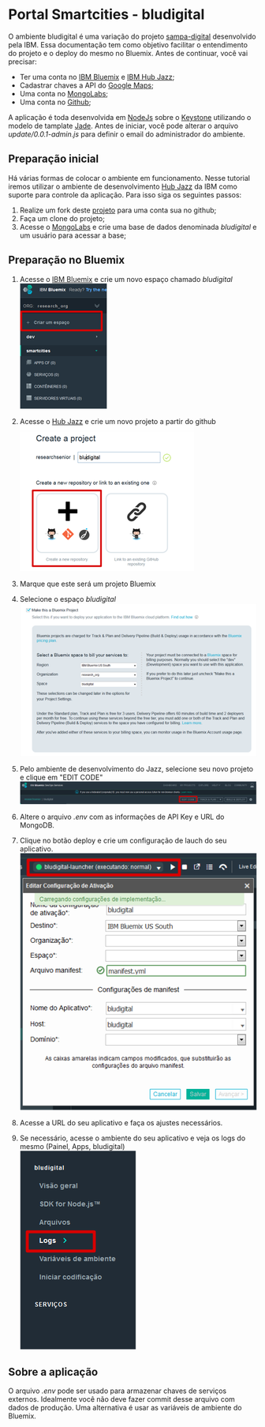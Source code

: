 # Portal Smartcities - bludigital

O ambiente bludigital é uma variação do projeto [sampa-digital](https://github.com/vanildo/sampa-digital/blob/master/routes/env.js) desenvolvido pela IBM. Essa documentação tem como objetivo facilitar o entendimento do projeto e o deploy do mesmo no Bluemix. Antes de continuar, você vai precisar:
* Ter uma conta no [IBM Bluemix](bluemix.net) e [IBM Hub Jazz](https://hub.jazz.net);
* Cadastrar chaves a API do [Google Maps](https://developers.google.com/maps/?hl=pt-br);
* Uma conta no [MongoLabs](https://mlab.com/);
* Uma conta no [Github](https://github.com/);

A aplicação é toda desenvolvida em [NodeJs](https://nodejs.org/en/) sobre o [Keystone](http://keystonejs.com/) utilizando o modelo de tamplate [Jade](http://jade-lang.com/). Antes de iniciar, você pode alterar o arquivo *update/0.0.1-admin.js* para definir o email do administrador do ambiente.

## Preparação inicial
Há várias formas de colocar o ambiente em funcionamento. Nesse tutorial iremos utilizar o ambiente de desenvolvimento [Hub Jazz](https://hub.jazz.net) da IBM como suporte para controle da aplicação. Para isso siga os seguintes passos:

1. Realize um fork deste [projeto](https://github.com/seniorlabs/bludigital) para uma conta sua no github;
2. Faça um clone do projeto;
3. Acesse o [MongoLabs](https://mlab.com/) e crie uma base de dados denominada *bludigital* e um usuário para acessar a base;

## Preparação no Bluemix
1. Acesse o [IBM Bluemix](bluemix.net) e crie um novo espaço chamado *bludigital* <br />
![Criar Espaço](readme/criar_espaco.png?raw=true "Criar Espaço")

2. Acesse o [Hub Jazz](https://hub.jazz.net) e crie um novo projeto a partir do github <br />
![Criar Projeto do Github](readme/criar_projeto_jazz.png?raw=true "Criar Projeto do Github")

3. Marque que este será um projeto Bluemix <br />
4. Selecione o espaço *bludigital*
![Selecionar espaço](readme/selecionar_espaco.png?raw=true "Selecionar espaço")

5. Pelo ambiente de desenvolvimento do Jazz, selecione seu novo projeto e clique em "EDIT CODE" <br />
![Edit Code](readme/edit_code.png?raw=true "Edit Code")

6. Altere o arquivo *.env* com as informações de API Key e URL do MongoDB.

7. Clique no botão deploy e crie um configuração de lauch do seu aplicativo. <br />
![Deploy - Launcher](readme/launcher.png?raw=true "Deploy - Launcher")

9. Acesse a URL do seu aplicativo e faça os ajustes necessários.

10. Se necessário, acesse o ambiente do seu aplicativo e veja os logs do mesmo (Painel, Apps, bludigital) <br />
![Logs](readme/logs.png?raw=true "Logs")

## Sobre a aplicação
O arquivo *.env* pode ser usado para armazenar chaves de serviços externos. Idealmente você não deve fazer commit desse arquivo com dados de produção. Uma alternativa é usar as variáveis de ambiente do Bluemix.

